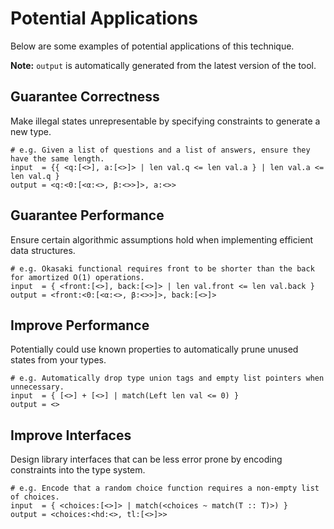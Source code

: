 # Potential Applications
Below are some examples of potential applications of this technique.

**Note:** `output` is automatically generated from the latest version of the tool.

## Guarantee Correctness
Make illegal states unrepresentable by specifying constraints to generate a new type.
```
# e.g. Given a list of questions and a list of answers, ensure they have the same length.
input  = {{ <q:[<>], a:[<>]> | len val.q <= len val.a } | len val.a <= len val.q }
output = <q:<0:[<α:<>, β:<>>]>, a:<>>
```

## Guarantee Performance
Ensure certain algorithmic assumptions hold when implementing efficient data structures.
```
# e.g. Okasaki functional requires front to be shorter than the back for amortized O(1) operations.
input  = { <front:[<>], back:[<>]> | len val.front <= len val.back }
output = <front:<0:[<α:<>, β:<>>]>, back:[<>]>
```

## Improve Performance
Potentially could use known properties to automatically prune unused states from your types.
```
# e.g. Automatically drop type union tags and empty list pointers when unnecessary.
input  = { [<>] + [<>] | match(Left len val <= 0) }
output = <>
```

## Improve Interfaces
Design library interfaces that can be less error prone by encoding constraints into the type system.
```
# e.g. Encode that a random choice function requires a non-empty list of choices.
input  = { <choices:[<>]> | match(<choices ~ match(T :: T)>) }
output = <choices:<hd:<>, tl:[<>]>>
```

